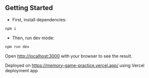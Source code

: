 
## Getting Started

- First, install dependencies:

```bash
npm i
```

- Then, run dev mode:

```bash
npm run dev
```

Open [http://localhost:3000](http://localhost:3000) with your browser to see the result.

Deployed on https://memory-game-practice.vercel.app/ using Vercel deployment app
